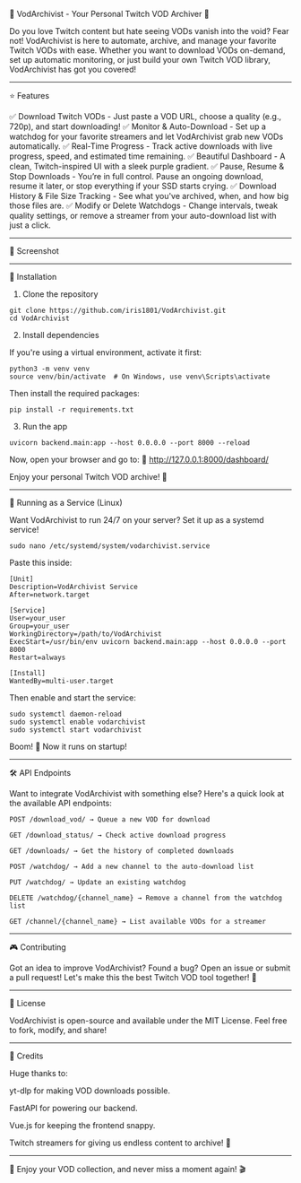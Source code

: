 
🎥 VodArchivist - Your Personal Twitch VOD Archiver 🚀

Do you love Twitch content but hate seeing VODs vanish into the void? Fear not! VodArchivist is here to automate, archive, and manage your favorite Twitch VODs with ease. Whether you want to download VODs on-demand, set up automatic monitoring, or just build your own Twitch VOD library, VodArchivist has got you covered!


---

⭐ Features

✅ Download Twitch VODs - Just paste a VOD URL, choose a quality (e.g., 720p), and start downloading!
✅ Monitor & Auto-Download - Set up a watchdog for your favorite streamers and let VodArchivist grab new VODs automatically.
✅ Real-Time Progress - Track active downloads with live progress, speed, and estimated time remaining.
✅ Beautiful Dashboard - A clean, Twitch-inspired UI with a sleek purple gradient.
✅ Pause, Resume & Stop Downloads - You’re in full control. Pause an ongoing download, resume it later, or stop everything if your SSD starts crying.
✅ Download History & File Size Tracking - See what you've archived, when, and how big those files are.
✅ Modify or Delete Watchdogs - Change intervals, tweak quality settings, or remove a streamer from your auto-download list with just a click.


---

📸 Screenshot

 


---

🚀 Installation

1. Clone the repository

```
git clone https://github.com/iris1801/VodArchivist.git
cd VodArchivist
```

2. Install dependencies

If you're using a virtual environment, activate it first:

```
python3 -m venv venv
source venv/bin/activate  # On Windows, use venv\Scripts\activate
```

Then install the required packages:

```
pip install -r requirements.txt
```

3. Run the app

```
uvicorn backend.main:app --host 0.0.0.0 --port 8000 --reload
```

Now, open your browser and go to:
📍 http://127.0.0.1:8000/dashboard/

Enjoy your personal Twitch VOD archive! 🎉


---

🔧 Running as a Service (Linux)

Want VodArchivist to run 24/7 on your server? Set it up as a systemd service!

```
sudo nano /etc/systemd/system/vodarchivist.service
```

Paste this inside:

```
[Unit]
Description=VodArchivist Service
After=network.target

[Service]
User=your_user
Group=your_user
WorkingDirectory=/path/to/VodArchivist
ExecStart=/usr/bin/env uvicorn backend.main:app --host 0.0.0.0 --port 8000
Restart=always

[Install]
WantedBy=multi-user.target
```

Then enable and start the service:

```
sudo systemctl daemon-reload
sudo systemctl enable vodarchivist
sudo systemctl start vodarchivist
```

Boom! 🎇 Now it runs on startup!


---

🛠 API Endpoints

Want to integrate VodArchivist with something else? Here's a quick look at the available API endpoints:

```
POST /download_vod/ → Queue a new VOD for download

GET /download_status/ → Check active download progress

GET /downloads/ → Get the history of completed downloads

POST /watchdog/ → Add a new channel to the auto-download list

PUT /watchdog/ → Update an existing watchdog

DELETE /watchdog/{channel_name} → Remove a channel from the watchdog list

GET /channel/{channel_name} → List available VODs for a streamer

```
---

🎮 Contributing

Got an idea to improve VodArchivist? Found a bug? Open an issue or submit a pull request! Let's make this the best Twitch VOD tool together! 🎉


---

📜 License

VodArchivist is open-source and available under the MIT License. Feel free to fork, modify, and share!


---

🤝 Credits

Huge thanks to:

yt-dlp for making VOD downloads possible.

FastAPI for powering our backend.

Vue.js for keeping the frontend snappy.

Twitch streamers for giving us endless content to archive! 🎥



---

🚀 Enjoy your VOD collection, and never miss a moment again! 🎬


